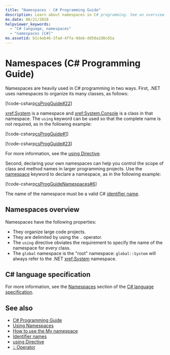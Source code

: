```yaml
---
title: "Namespaces - C# Programming Guide"
description: Learn about namespaces in C# programming. See an overview of namespace properties and view additional resources.
ms.date: 08/21/2018
helpviewer_keywords: 
  - "C# language, namespaces"
  - "namespaces [C#]"
ms.assetid: b1c4ab46-3fad-4ffa-9deb-dd50a2d8c65a
---
```

# Namespaces (C# Programming Guide)

Namespaces are heavily used in C# programming in two ways. First, .NET uses namespaces to organize its many classes, as follows:  

[!code-csharp[csProgGuide#22](~/samples/snippets/csharp/VS_Snippets_VBCSharp/csProgGuide/CS/progGuide.cs#22)]

<xref:System> is a namespace and <xref:System.Console> is a class in that namespace. The `using` keyword can be used so that the complete name is not required, as in the following example:

[!code-csharp[csProgGuide#1](~/samples/snippets/csharp/VS_Snippets_VBCSharp/csProgGuide/CS/using.cs#1)]

[!code-csharp[csProgGuide#23](~/samples/snippets/csharp/VS_Snippets_VBCSharp/csProgGuide/CS/progGuide.cs#23)]

For more information, see the [using Directive](../../language-reference/keywords/using-directive.md).

Second, declaring your own namespaces can help you control the scope of class and method names in larger programming projects. Use the [namespace](../../language-reference/keywords/namespace.md) keyword to declare a namespace, as in the following example:

[!code-csharp[csProgGuideNamespaces#6](~/samples/snippets/csharp/VS_Snippets_VBCSharp/csProgGuideNamespaces/CS/Namespaces.cs#6)]

The name of the namespace must be a valid C# [identifier name](../inside-a-program/identifier-names.md).

## Namespaces overview

Namespaces have the following properties:

- They organize large code projects.
- They are delimited by using the `.` operator.
- The `using` directive obviates the requirement to specify the name of the namespace for every class.
- The `global` namespace is the "root" namespace: `global::System` will always refer to the .NET <xref:System> namespace.

## C# language specification

For more information, see the [Namespaces](~/_csharplang/spec/namespaces.md) section of the [C# language specification](~/_csharplang/spec/introduction.md).

## See also

- [C# Programming Guide](../index.md)
- [Using Namespaces](using-namespaces.md)
- [How to use the My namespace](how-to-use-the-my-namespace.md)
- [Identifier names](../inside-a-program/identifier-names.md)
- [using Directive](../../language-reference/keywords/using-directive.md)
- [:: Operator](../../language-reference/operators/namespace-alias-qualifier.md)

